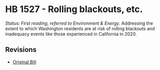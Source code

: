 # HB 1527 - Rolling blackouts, etc.
*Status: First reading, referred to Environment & Energy.*
Addressing the extent to which Washington residents are at risk of rolling blackouts and inadequacy events like those experienced in California in 2020.

## Revisions
* [Original Bill](1/)